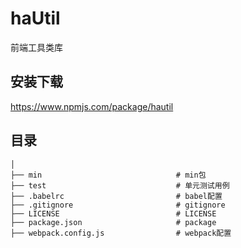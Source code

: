 # haUtil
前端工具类库

## 安装下载
https://www.npmjs.com/package/hautil
## 目录

```  
│
├── min                              # min包
├── test                             # 单元测试用例
├── .babelrc                         # babel配置
├── .gitignore                       # gitignore
├── LICENSE                          # LICENSE
├── package.json                     # package
├── webpack.config.js                # webpack配置
```
